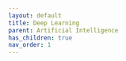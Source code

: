 ```yaml
---
layout: default
title: Deep Learning
parent: Artificial Intelligence
has_children: true
nav_order: 1
---
```

